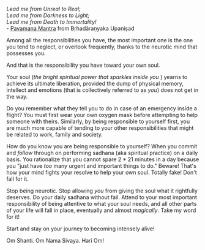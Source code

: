
<!-- title: The Ultimate Responsibility -->

_Lead me from Unreal to Real;_  
_Lead me from Darkness to Light;_  
_Lead me from Death to Immortality!_  
	- [Pavamana Mantra](https://en.wikipedia.org/wiki/Pavamana_Mantra) from Bṛhadāraṇyaka Upaniṣad

Among all the responsibilities you have, the most important one is the one you tend to neglect, or overlook frequently, thanks to the neurotic mind that possesses you.

And that is the responsibility you have toward your own soul.

Your soul (_the bright spiritual power that sparkles inside you_ ) yearns to achieve its ultimate liberation, provided the dump of physical memory, intellect and emotions (that is collectively referred to as _you_) does not get in the way.

Do you remember what they tell you to do in case of an emergency inside a flight? You must first wear your own oxygen mask before attempting to help someone with theirs. Similarly, by being responsible to yourself first, you are much more capable of tending to your other responsibilities that might be related to work, family and society. 

How do you know you are being responsible to yourself? When you commit and *follow* through on performing sadhana (aka spiritual practice) on a daily basis. You rationalize that you cannot spare 2 * 21 minutes in a day because you "just have _too_ many urgent and important things to do." Beware! That's how your mind fights your resolve to help your own soul. Totally fake! Don't fall for it.

Stop being neurotic. Stop allowing _you_ from giving the soul what it rightfully deserves. Do your daily sadhana without fail. Attend to your most important responsibility of being attentive to what your soul needs, and all other parts of your life will fall in place, eventually and almost _magically_. Take my word for it!

Start and stay on your journey to becoming intensely alive!

Om Shanti. Om Nama Sivaya. Hari Om!


